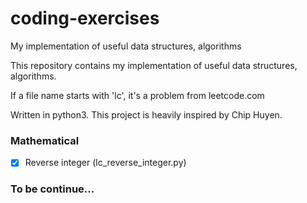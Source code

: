 # coding-exercises
My implementation of useful data structures, algorithms

This repository contains my implementation of useful data structures, algorithms.

If a file name starts with 'lc', it's a problem from leetcode.com

Written in python3. This project is heavily inspired by Chip Huyen.



### Mathematical
- [x] Reverse integer (lc_reverse_integer.py)



### To be continue...
